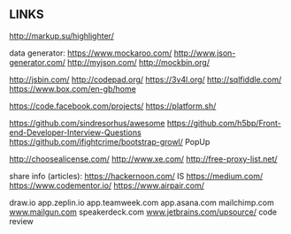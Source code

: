 LINKS
-

http://markup.su/highlighter/

data generator:
    https://www.mockaroo.com/
    http://www.json-generator.com/
http://myjson.com/
http://mockbin.org/

http://jsbin.com/
http://codepad.org/
https://3v4l.org/
http://sqlfiddle.com/
https://www.box.com/en-gb/home

https://code.facebook.com/projects/
https://platform.sh/

https://github.com/sindresorhus/awesome
https://github.com/h5bp/Front-end-Developer-Interview-Questions
https://github.com/ifightcrime/bootstrap-growl/ PopUp

http://choosealicense.com/
http://www.xe.com/
http://free-proxy-list.net/

share info (articles):
    https://hackernoon.com/ IS https://medium.com/
    https://www.codementor.io/
    https://www.airpair.com/

draw.io
app.zeplin.io
app.teamweek.com
app.asana.com
mailchimp.com
www.mailgun.com
speakerdeck.com
www.jetbrains.com/upsource/ code review
